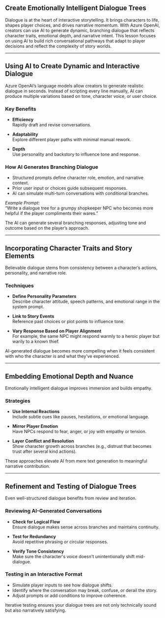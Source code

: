 ## Create Emotionally Intelligent Dialogue Trees

Dialogue is at the heart of interactive storytelling. It brings characters to life, shapes player choices, and drives narrative momentum. With Azure OpenAI, creators can use AI to generate dynamic, branching dialogue that reflects character traits, emotional depth, and narrative intent. This lesson focuses on using AI to build rich conversational pathways that adapt to player decisions and reflect the complexity of story worlds.

---

## Using AI to Create Dynamic and Interactive Dialogue

Azure OpenAI’s language models allow creators to generate realistic dialogue in seconds. Instead of scripting every line manually, AI can produce multiple variations based on tone, character voice, or user choice.

### Key Benefits

- **Efficiency**  
  Rapidly draft and revise conversations.

- **Adaptability**  
  Explore different player paths with minimal manual rework.

- **Depth**  
  Use personality and backstory to influence tone and response.

### How AI Generates Branching Dialogue

- Structured prompts define character role, emotion, and narrative context.
- Prior user input or choices guide subsequent responses.
- AI can simulate multi-turn conversations with conditional branches.

*Example Prompt:*  
“Write a dialogue tree for a grumpy shopkeeper NPC who becomes more helpful if the player compliments their wares.”

The AI can generate several branching responses, adjusting tone and outcome based on the player’s approach.

---

## Incorporating Character Traits and Story Elements

Believable dialogue stems from consistency between a character’s actions, personality, and narrative role.

### Techniques

- **Define Personality Parameters**  
  Describe character attitude, speech patterns, and emotional range in the system prompt.

- **Link to Story Events**  
  Reference past choices or plot points to influence tone.

- **Vary Response Based on Player Alignment**  
  For example, the same NPC might respond warmly to a heroic player but warily to a known thief.

AI-generated dialogue becomes more compelling when it feels consistent with who the character is and what they’ve experienced.

---

## Embedding Emotional Depth and Nuance

Emotionally intelligent dialogue improves immersion and builds empathy.

### Strategies

- **Use Internal Reactions**  
  Include subtle cues like pauses, hesitations, or emotional language.

- **Mirror Player Emotion**  
  Have NPCs respond to fear, anger, or joy with empathy or tension.

- **Layer Conflict and Resolution**  
  Show character growth across branches (e.g., distrust that becomes trust after several kind actions).

These approaches elevate AI from mere text generation to meaningful narrative contribution.

---

## Refinement and Testing of Dialogue Trees

Even well-structured dialogue benefits from review and iteration.

### Reviewing AI-Generated Conversations

- **Check for Logical Flow**  
  Ensure dialogue makes sense across branches and maintains continuity.

- **Test for Redundancy**  
  Avoid repetitive phrasing or circular responses.

- **Verify Tone Consistency**  
  Make sure the character's voice doesn't unintentionally shift mid-dialogue.

### Testing in an Interactive Format

- Simulate player inputs to see how dialogue shifts.
- Identify where the conversation may break, confuse, or derail the story.
- Adjust prompts or add conditions to improve coherence.

Iterative testing ensures your dialogue trees are not only technically sound but also narratively satisfying.
